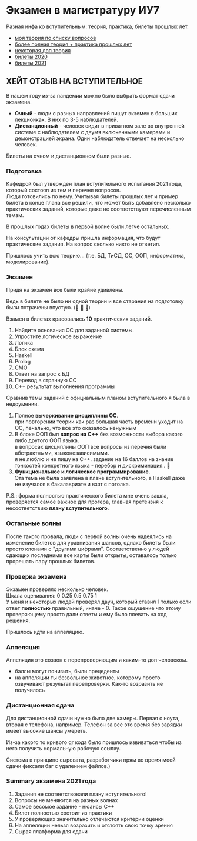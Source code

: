 # Экзамен в магистратуру ИУ7
Разная инфа ко вступительным: теория, практика, билеты прошлых лет.
* [моя теория по списку вопросов](https://github.com/Winterpuma/bmstu_09-04-04_theory/wiki)
* [более полная теория + практика прошлых лет](https://github.com/Winterpuma/bmstu_09-04-04_theory/blob/main/%D0%9C%D0%B0%D0%B3%D0%B0%202019.pdf)
* [некоторая доп теория](https://github.com/Winterpuma/bmstu_09-04-04_theory/blob/main/%D0%9C%D0%B0%D0%B3%D0%B0%202019%20%D0%B4%D0%BE%D0%BF.pdf)
* [билеты 2020](https://github.com/Winterpuma/bmstu_09-04-04_theory/tree/main/exam%202020)
* [билеты 2021](https://github.com/Winterpuma/bmstu_09-04-04_theory/tree/main/exam%202021)  

## ХЕЙТ ОТЗЫВ НА ВСТУПИТЕЛЬНОЕ
В нашем году из-за пандемии можно было выбрать формат сдачи экзамена.  

* **Очный** - люди с разных направлений пишут экземен в больших лекционках. В них по 3-5 наблюдателей.  
* **Дистанционный** - человек сидит в приватном зале во внутренней системе с наблюдателем с двумя включенными камерами и демонстрацией экрана. Один наблюдатель отвечает на несколько человек. 

Билеты на очном и дистанционном были разные.  

### Подготовка
Кафедрой был утвержден план вступительного испытания 2021 года, который состоял из тем и перечня вопросов.  
Люди готовились по нему. Учитывая билеты прошлых лет и пример билета в конце плана все решили, что может быть добавлено несколько практических заданий, которые даже не соответствуют перечисленным темам.   

В прошлых годах билеты в первой волне были легче остальных.  

На консультации от кафедры пришла информация, что будут практические задания. На вопрос сколько никто не ответил.   

Пришлось учить всю теорию... (т.е. БД, ТиСД, ОС, ООП, информатика, моделирование).

### Экзамен
Придя на экзамен все были крайне удивлены.  

Ведь в билете не было ни одной теории и все старания на подготовку были потрачены впустую. (:imp: :imp: :imp:)   

Взамен в билетах красовались **10** практических заданий.  

1. Найдите основания СС для заданной системы.
2. Упростите логическое выражение
3. Логика
4. Блок схема
5. Haskell 
6. Prolog
7. СМО
8. Ответ на запрос к БД
9. Перевод в странную СС
10. C++ результат выполнения программы  

Сравнив темы заданий с официальным планом вступительного я была в недоумении. 
1. Полное **вычеркивание дисциплины ОС**.  
  при повторении теории как раз большая часть времени уходит на ОС, печально, что все это оказалось ненужным 
2. В блоке ООП был **вопрос на C++** без возможности выбора какого либо другого ООП языка.  
  в вопросах дисциплины ООП все вопросы из перечня были абстрактными, языконезависимыми.  
  я не люблю и не пишу на С++. задание на 16 баллов на знание тонкостей конкретного языка - перебор и дискриминация..  :imp:
3. **Функциональное и логическое программирование**.  
   Эта тема не была заявлена в плане вступительного, а Haskell даже не изучался в бакалавриате и взят с потолка. 

P.S.: форма полностью практического билета мне очень зашла, проверяется самое важное для прогера, главная претензия к несоответствию **плану вступительного**.

### Остальные волны
После такого провала, люди с первой волны очень надеялись на изменение билетов для уравнивания шансов, однако билеты были просто клонами с "другими цифрами".  Соответственно у людей сдающих последними все карты были открыты, оставалось только прорешать пару прошлых билетов.

### Проверка экзамена
Экзамен проверяло несколько человек.  
Шкала оценивания: 0 0.25 0.5 0.75 1  
У меня и некоторых людей проверял даун, который ставил 1 только если ответ **полностью** правильный, иначе - 0. Такое ощущение что этому проверяющему просто дали ответы и ему было плевать на ход решения.   

Пришлось идти на аппеляцию.

### Аппеляция
Аппеляция это созвон с перепроверяющим и каким-то доп человеком.  
* баллы могут понизить, были прецеденты
* на аппеляции ты безвольное животное, которому просто озвучивают результат перепроверки. Как-то возразить не получилось

### Дистанционная сдача
Для дистанционной сдачи нужно было две камеры. Первая с ноута, вторая с телефона, например. Телефон за все это время без зарядки имеет высокие шансы умереть.  

Из-за какого то кривого qr кода было пришлось извиваться чтобы из него получить нормальную рабочую ссылку.  

Система в принципе сыровата, разработчики прям во время моей сдачи фиксали баг с удалением файлов.)

### Summary экзамена 2021 года
1. Задания не соответствовали плану вступительного!
2. Вопросы не меняются на разных волнах
3. Самое весомое задание - нюансы C++
4. Билет полностью состоит из практики
5. У проверяющих значительно отлечаются критерии оценки
6. На аппеляции нельзя возразить и отстоять свою точку зрения
7. Сырая платформа для сдачи
